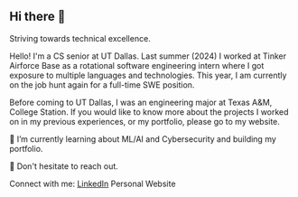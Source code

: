 ## Hi there 👋

Striving towards technical excellence.

Hello! I'm a CS senior at UT Dallas. Last summer (2024) I worked at Tinker Airforce Base as a rotational software engineering intern where I got exposure to multiple languages and technologies. This year, I am currently on the job hunt again for a full-time SWE position. 

Before coming to UT Dallas, I was an engineering major at Texas A&M, College Station. If you would like to know more about the projects I worked on in my previous experiences, or my portfolio, please go to my website.

🌱 I’m currently learning about ML/AI and Cybersecurity and building my portfolio.

🧐 Don't hesitate to reach out.

Connect with me:
[LinkedIn](https://www.linkedin.com/in/armita-katarapu/)
Personal Website 



